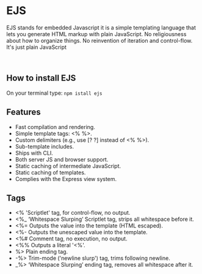 # EJS
 EJS stands for embedded Javascript it is a simple templating language that lets you generate HTML markup with plain JavaScript. No religiousness about how to organize things. No reinvention of iteration and control-flow. It's just plain JavaScript

<br>

## How to install EJS
On  your terminal type: 
`npm istall ejs`

## Features
 * Fast compilation and rendering.
 * Simple template tags: <% %>.
 * Custom delimiters (e.g., use [? ?] instead of <% %>).
 * Sub-template includes.
 * Ships with CLI.
 * Both server JS and browser support.
 * Static caching of intermediate JavaScript.
 * Static caching of templates.
 * Complies with the Express view system.

## Tags
 * <% 'Scriptlet' tag, for control-flow, no output.
 * <%_ ‘Whitespace Slurping’ Scriptlet tag, strips all whitespace before it.
 * <%= Outputs the value into the template (HTML escaped).
 * <%- Outputs the unescaped value into the template.
 * <%# Comment tag, no execution, no output.
 * <%% Outputs a literal '<%'.
 * %> Plain ending tag.
 * -%> Trim-mode ('newline slurp') tag, trims following newline.
 * _%> ‘Whitespace Slurping’ ending tag, removes all whitespace after it.